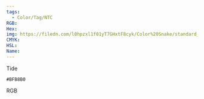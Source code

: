 ```yaml
---
tags:
  - Color/Tag/NTC
RGB:
Hex:
img: https://filedn.com/l0hpzxl1f01yT7GHxtF8cyk/Color%20Snake/standard_csv_to_svg//BFB8B0.svg
CMYK:
HSL:
Name:
---
```

Tide
```palette
#BFB8B0
```
RGB
